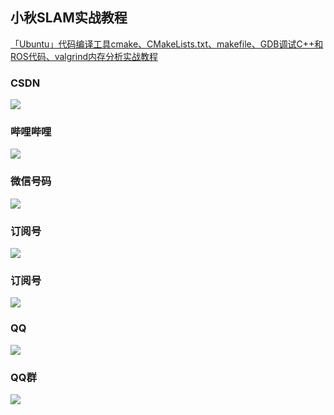 ## 小秋SLAM实战教程

[「Ubuntu」代码编译工具cmake、CMakeLists.txt、makefile、GDB调试C++和ROS代码、valgrind内存分析实战教程](https://blog.csdn.net/qq_21950671/article/details/94456864)

### CSDN
![](./iamge/csdn.jpg)

### 哔哩哔哩
![](./iamge/bilibili.jpg)

### 微信号码
![](./iamge/weixin.jpg)

### 订阅号
![](./iamge/xiaoqiuslambiji.jpg)

### 订阅号
![](./iamge/xiaoqiuslamshizhanjiaocheng.jpg)

### QQ
![](./iamge/qq.jpg)

### QQ群
![](./iamge/qqqun.jpg)
